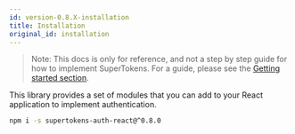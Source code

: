 ```yaml
---
id: version-0.8.X-installation
title: Installation
original_id: installation
---
```


> Note: This docs is only for reference, and not a step by step guide for how to implement SuperTokens. For a guide, please see the [Getting started section](/docs/community/recipes).

This library provides a set of modules that you can add to your React application to implement authentication.

```bash
npm i -s supertokens-auth-react@^0.8.0
```